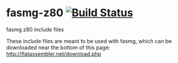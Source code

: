 # fasmg-z80 [![Build Status](https://travis-ci.org/jacobly0/fasmg-z80.svg?branch=master)](https://travis-ci.org/jacobly0/fasmg-z80)
fasmg z80 include files

These include files are meant to be used with fasmg, which can be downloaded near the bottom of this page: http://flatassembler.net/download.php
